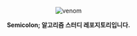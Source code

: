 <div align="center">
 
![venom](https://capsule-render.vercel.app/api?type=venom&height=200&text=Algorithm%20Study&fontSize=30&fontColor=000000&fontAlign=50&fontAlignY=50&color=599468)

<strong>Semicolon; 알고리즘 스터디 레포지토리입니다.</strong>

</div>
